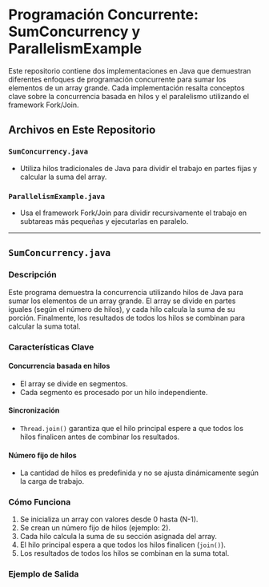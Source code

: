 # Programación Concurrente: SumConcurrency y ParallelismExample  

Este repositorio contiene dos implementaciones en Java que demuestran diferentes enfoques de programación concurrente para sumar los elementos de un array grande. Cada implementación resalta conceptos clave sobre la concurrencia basada en hilos y el paralelismo utilizando el framework Fork/Join.  

## Archivos en Este Repositorio  

### `SumConcurrency.java`  
- Utiliza hilos tradicionales de Java para dividir el trabajo en partes fijas y calcular la suma del array.  

### `ParallelismExample.java`  
- Usa el framework Fork/Join para dividir recursivamente el trabajo en subtareas más pequeñas y ejecutarlas en paralelo.  

---

## `SumConcurrency.java`  

### Descripción  
Este programa demuestra la concurrencia utilizando hilos de Java para sumar los elementos de un array grande. El array se divide en partes iguales (según el número de hilos), y cada hilo calcula la suma de su porción. Finalmente, los resultados de todos los hilos se combinan para calcular la suma total.  

### Características Clave  

#### **Concurrencia basada en hilos**  
- El array se divide en segmentos.  
- Cada segmento es procesado por un hilo independiente.  

#### **Sincronización**  
- `Thread.join()` garantiza que el hilo principal espere a que todos los hilos finalicen antes de combinar los resultados.  

#### **Número fijo de hilos**  
- La cantidad de hilos es predefinida y no se ajusta dinámicamente según la carga de trabajo.  

### **Cómo Funciona**  
1. Se inicializa un array con valores desde 0 hasta (N-1).  
2. Se crean un número fijo de hilos (ejemplo: 2).  
3. Cada hilo calcula la suma de su sección asignada del array.  
4. El hilo principal espera a que todos los hilos finalicen (`join()`).  
5. Los resultados de todos los hilos se combinan en la suma total.  

### **Ejemplo de Salida**  
